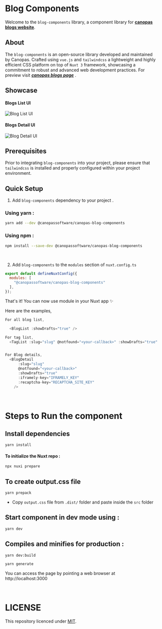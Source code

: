 # Blog Components

Welcome to the `blog-components` library, a component library for [**canopas blogs website**](https://canopas.com/resources).


## About

The `blog-components` is an open-source library developed and maintained by Canopas. Crafted using `vue.js` and `tailwindcss` a lightweight and highly efficient CSS platform on top of `Nuxt 3` framework, showcasing a commitment to robust and advanced web development practices. For preview visit [**_canopas blogs page_**](https://canopas.com/resources) .

## Showcase

#### Blogs List UI

![Blog List UI](https://github.com/canopas/canopas-blog/assets/69897605/10747407-ada8-40fc-b23c-fa965c0bc33a)

#### Blogs Detail UI

![Blog Detail UI](https://github.com/canopas/canopas-blog/assets/69897605/bf24fbb5-9771-495a-a553-1c54e0b271d7)
## Prerequisites

Prior to integrating `blog-components` into your project, please ensure that `tailwindcss` is installed and properly configured within your project environment.

## Quick Setup

1. Add `blog-components` dependency to your project .

### Using yarn :

```bash
yarn add --dev @canopassoftware/canopas-blog-components
```

### Using npm :

```bash
npm install --save-dev @canopassoftware/canopas-blog-components
```

<br>

2. Add `blog-components` to the `modules` section of `nuxt.config.ts`

```js
export default defineNuxtConfig({
  modules: [
    "@canopassoftware/canopas-blog-components"
  ],
});
```

That's it! You can now use module in your Nuxt app ✨

Here are the examples,

```js
For all blog list,

  <BlogList :showDrafts="true" />

For tag list,
  <TagList :slug="slug" @notfound="<your-callback>" :showDrafts="true"  />


For Blog details,
  <BlogDetail
      :slug="slug"
      @notfound="<your-callback>"
      :showDrafts="true"
      :iframely-key="IFRAMELY_KEY"
      :recaptcha-key="RECAPTCHA_SITE_KEY"
    />

```
<br>

# Steps to Run the component 

## Install dependencies


```bash
yarn install 
```
#### To initialize the Nuxt repo :
```bash
npx nuxi prepare
```
## To create output.css file
``` bash
yarn prepack
```
- Copy `output.css` file from `.dist/` folder and paste inside the `src` folder
## Start component in dev mode using :

```bash
yarn dev 
```
## Compiles and minifies for production :

```bash
yarn dev:build 
```
```bash
yarn generate
```
You can access the page by pointing a web browser at http://localhost:3000

 <br > 

# LICENSE

This repository licenced under [MIT](https://github.com/canopas/canopas-blog-components/blob/main/LICENSE).
